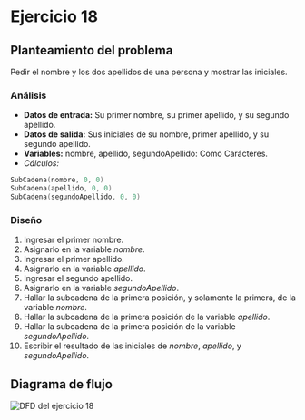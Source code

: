 # Ejercicio 18

## Planteamiento del problema

Pedir el nombre y los dos apellidos de una persona y mostrar las iniciales.

### Análisis

- **Datos de entrada:** Su primer nombre, su primer apellido, y su segundo apellido.
- **Datos de salida:** Sus iniciales de su nombre, primer apellido, y su segundo apellido.
- **Variables:** nombre, apellido, segundoApellido: Como Carácteres.
- _Cálculos:_
```C
SubCadena(nombre, 0, 0)
SubCadena(apellido, 0, 0)
SubCadena(segundoApellido, 0, 0)
```

### Diseño

1. Ingresar el primer nombre.
2. Asignarlo en la variable *nombre*.
3. Ingresar el primer apellido.
4. Asignarlo en la variable *apellido*.
5. Ingresar el segundo apellido.
6. Asignarlo en la variable *segundoApellido*.
7. Hallar la subcadena de la primera posición, y solamente la primera, de la variable *nombre*.
8. Hallar la subcadena de la primera posición de la variable *apellido*.
9. Hallar la subcadena de la primera posición de la variable *segundoApellido*.
10. Escribir el resultado de las iniciales de *nombre*, *apellido*, y *segundoApellido*.

## Diagrama de flujo

![DFD del ejercicio 18](./Ejercicio18DFD)
